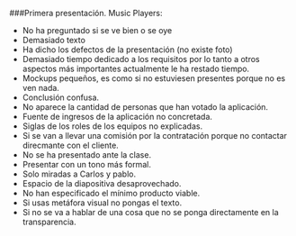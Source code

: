 ###Primera presentación. Music Players:

* No ha preguntado si se ve bien o se oye
* Demasiado texto
* Ha dicho los defectos de la presentación (no existe foto)
* Demasiado tiempo dedicado a los requisitos por lo tanto a otros aspectos más importantes actualmente le ha restado tiempo.
* Mockups pequeños, es como si no estuviesen presentes porque no es ven nada.
* Conclusión confusa.
* No aparece la cantidad de personas que han votado la aplicación.
* Fuente de ingresos de la aplicación no concretada.
* Siglas de los roles de los equipos no explicadas. 
* Si se van a llevar una comisión por la contratación porque no contactar direcmante con el cliente.
* No se ha presentado ante la clase.
* Presentar con un tono más formal.
* Solo miradas a Carlos y pablo.
* Espacio de la diapositiva desaprovechado.
* No han especificado el mínimo producto viable.
* Si usas metáfora visual no pongas el texto.
* Si no se va a hablar de una cosa que no se ponga directamente en la transparencia.
